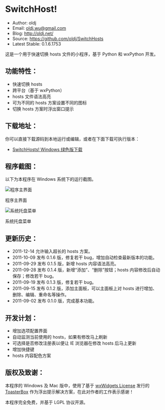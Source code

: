 SwitchHost!
==================================================

 * Author: oldj
 * Email: oldj.wu@gmail.com
 * Blog: http://oldj.net/
 * Source: https://github.com/oldj/SwitchHosts
 * Latest Stable: 0.1.6.1753


这是一个用于快速切换 hosts 文件的小程序，基于 Python 和 wxPython 开发。


 功能特性：
----------

 * 快速切换 hosts
 * 跨平台（基于 wxPython）
 * hosts 文件语法高亮
 * 可为不同的 hosts 方案设置不同的图标
 * 切换 hosts 方案时浮出窗口提示


 下载地址：
----------

你可以直接下载源码到本地运行或编辑，或者在下面下载可执行版本：

 * [SwitchHosts! Windows 绿色版下载](http://www.everbox.com/f/QTrmjdqBCMXlmG4lipbtmam6Dk)



 程序截图：
----------

以下为本程序在 Windows 系统下的运行截图。

![程序主界面](https://github.com/oldj/SwitchHosts/blob/master/screenshots/1.png?raw=true)

程序主界面


![系统托盘菜单](https://github.com/oldj/SwitchHosts/blob/master/screenshots/2.png?raw=true)

系统托盘菜单


 更新历史：
----------

 - 2011-12-14 允许输入超长的 hosts 方案。
 - 2011-10-09 发布 0.1.6 版，修复若干 bug，增加自动检查最新版本的功能。
 - 2011-09-29 发布 0.1.5 版，新增 hosts 内容语法高亮。
 - 2011-09-28 发布 0.1.4 版，新增“添加”、“删除”按钮；hosts 内容修改后自动保存；修改若干 bug。
 - 2011-09-19 发布 0.1.3 版，修复若干 bug。
 - 2011-09-15 发布 0.1.2 版，添加主面板，可以主面板上对 hosts 进行增加、删除、编辑、重命名等操作。
 - 2011-09-02 发布 0.1.0 版，完成基本功能。

 开发计划：
----------

 - 增加选项配置界面
 - 自动监测当前使用的 hosts，如果有修改马上刷新
 - 可选择是否修改注册表以便让 IE 浏览器在修改 hosts 后马上更新
 - 增加快捷键
 - hosts 内容配色方案


 版权及致谢：
----------

 本程序的 Windows 及 Mac 版中，使用了基于 [wxWidgets License](http://www.wxwindows.org/about/newlicen.htm) 发行的 [ToasterBox](http://xoomer.virgilio.it/infinity77/main/ToasterBox.html) 作为浮出提示解决方案，在此对作者的工作表示感谢！

 本程序完全免费，并基于 LGPL 协议开源。